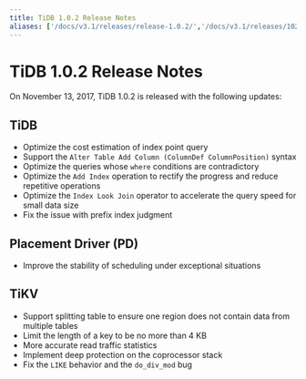 ```yaml
---
title: TiDB 1.0.2 Release Notes
aliases: ['/docs/v3.1/releases/release-1.0.2/','/docs/v3.1/releases/102/']
---
```


# TiDB 1.0.2 Release Notes

On November 13, 2017, TiDB 1.0.2 is released with the following updates:

## TiDB

- Optimize the cost estimation of index point query
- Support the `Alter Table Add Column (ColumnDef ColumnPosition)` syntax
- Optimize the queries whose `where` conditions are contradictory
- Optimize the `Add Index` operation to rectify the progress and reduce repetitive operations
- Optimize the `Index Look Join` operator to accelerate the query speed for small data size
- Fix the issue with prefix index judgment

## Placement Driver (PD)

- Improve the stability of scheduling under exceptional situations

## TiKV

- Support splitting table to ensure one region does not contain data from multiple tables
- Limit the length of a key to be no more than 4 KB
- More accurate read traffic statistics
- Implement deep protection on the coprocessor stack
- Fix the `LIKE` behavior and the `do_div_mod` bug
